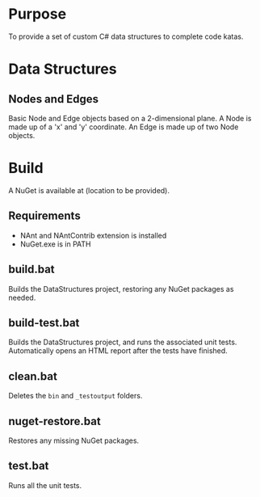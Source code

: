 Purpose
=======
To provide a set of custom C# data structures to complete code katas.

Data Structures
===============

Nodes and Edges
---------------
Basic Node and Edge objects based on a 2-dimensional plane. A Node is made up of a 'x' and 'y' coordinate. An Edge is made up of two Node objects.

Build
=====
A NuGet is available at (location to be provided).

Requirements
------------
* NAnt and NAntContrib extension is installed
* NuGet.exe is in PATH

build.bat
---------
Builds the DataStructures project, restoring any NuGet packages as needed.

build-test.bat
--------------
Builds the DataStructures project, and runs the associated unit tests. Automatically opens an HTML report after the tests have finished.

clean.bat
---------
Deletes the `bin` and `_testoutput` folders.

nuget-restore.bat
-----------------
Restores any missing NuGet packages.

test.bat
--------
Runs all the unit tests.
